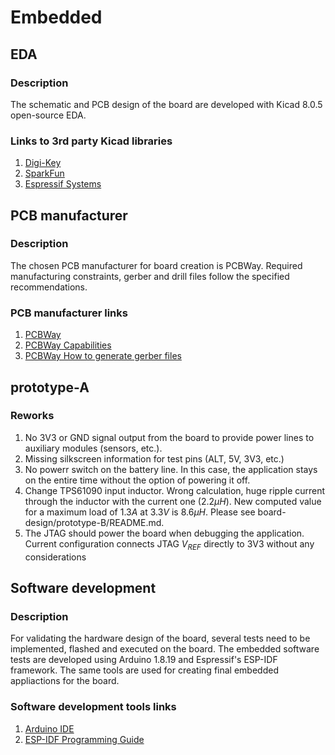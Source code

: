 # Embedded 

## EDA
### Description
The schematic and PCB design of the board are developed with Kicad 8.0.5 open-source EDA.

### Links to 3rd party Kicad libraries
1. [Digi-Key](https://github.com/Digi-Key/digikey-kicad-library)
2. [SparkFun](https://github.com/sparkfun/SparkFun-KiCad-Libraries)
3. [Espressif Systems](https://github.com/espressif/kicad-libraries)

## PCB manufacturer
### Description
The chosen PCB manufacturer for board creation is PCBWay. Required manufacturing constraints, gerber and drill files follow the specified recommendations.

### PCB manufacturer links
1. [PCBWay](https://www.pcbway.com/)
2. [PCBWay Capabilities](https://www.pcbway.com/capabilities.html)
3. [PCBWay How to generate gerber files](https://www.pcbway.com/helpcenter/generate_gerber/Generate_Gerber_file_from_Kicad.html)


## prototype-A

### Reworks
1. No 3V3 or GND signal output from the board to provide power lines to auxiliary modules (sensors, etc.). 
2. Missing silkscreen information for test pins (ALT, 5V, 3V3, etc.)
3. No powerr switch on the battery line. In this case, the application stays on the entire time without the option of powering it off.
4. Change TPS61090 input inductor. Wrong calculation, huge ripple current through the inductor with the current one ($2.2\mu H$). New computed value for a maximum load of $1.3A$ at $3.3V$ is $8.6\mu H$. Please see board-design/prototype-B/README.md.
5. The JTAG should power the board when debugging the application. Current configuration connects JTAG $V_{REF}$ directly to 3V3 without any considerations


## Software development
### Description
For validating the hardware design of the board, several tests need to be implemented, flashed and executed on the board. The embedded software tests are developed using Arduino 1.8.19 and Espressif's ESP-IDF framework. The same tools are used for creating final embedded appliactions for the board.

### Software development tools links
1. [Arduino IDE](https://www.arduino.cc/en/software)
2. [ESP-IDF Programming Guide](https://docs.espressif.com/projects/esp-idf/en/stable/esp32/)